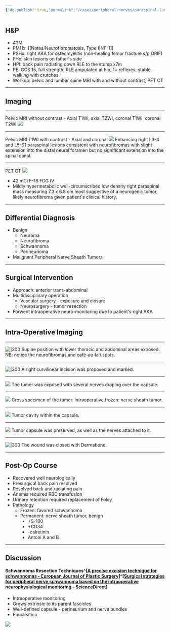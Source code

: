 ```yaml
---
{"dg-publish":true,"permalink":"/cases/peripheral-nerves/paraspinal-lumbar-tumor/","tags":["NF1","tumor/lsp","PNS"],"created":"2023-04-24T21:30:52.952-05:00","updated":"2023-05-11T20:31:32.585-05:00"}
---
```



## H&P

- 43M
- PMHx: [[Notes/Neurofibromatosis, Type I\|NF-1]]
- PSHx: right AKA for osteomyelitis (non-healing femur fracture s/p ORIF)
- FHx: skin lesions on father's side
- HPI: back pain radiating down RLE to the stump x7m
- PE: GCS 15, full strength, RLE amputated at hip, 1+ reflexes, stable walking with crutches
- Workup: pelvic and lumbar spine MRI with and without contrast, PET CT

---

## Imaging

---

Pelvic MRI without contrast - Axial T1WI, axial T2WI, coronal T1WI, coronal T2WI 
![](https://i.imgur.com/6MfNHCL.png)

---

Pelvic MRI T1WI with contrast - Axial and coronal
![](https://i.imgur.com/jW7ZCzD.png)
Enhancing right L3-4 and L5-S1 paraspinal lesions consistent with neurofibromas with slight extension into the distal neural foramen but no significant extension into the spinal canal. 

---

PET CT
![](https://i.imgur.com/JZCswGw.png)
- 42 mCi F-18 FDG IV
- Mildly hypermetabolic well-circumscribed low density right paraspinal mass measuring 7.3 x 6.8 cm most suggestive of a neurogenic tumor, likely neurofibroma given patient's clinical history.

---

## Differential Diagnosis

- Benign
    -   Neuroma
    -   Neurofibroma
    -   Schwannoma
    -   Perineurioma
-   Malignant Peripheral Nerve Sheath Tumors

---

## Surgical Intervention

- Approach: anterior trans-abdominal
- Multidisciplinary operation
	- Vascular surgery - exposure and closure
	- Neurosurgery - tumor resection
- Forwent intraoperative neuro-monitoring due to patient's right AKA

---

## Intra-Operative Imaging

---

![|300](https://i.imgur.com/soSWsd5.jpg)
Supine position with lower thoracic and abdominal areas exposed. 
NB: notice the neurofibromas and café-au-lait spots.

---

![|300](https://i.imgur.com/e4uymBz.jpg)
A right curvilinear incision was proposed and marked.

---

![](https://i.imgur.com/GBzvEkl.jpg)
The tumor was exposed with several nerves draping over the capsule.

---

![](https://i.imgur.com/6zps9dW.jpg)
Gross specimen of the tumor.
Intraoperative frozen: nerve sheath tumor.

---

![](https://i.imgur.com/fQ9GS60.jpg)
Tumor cavity within the capsule.

---

![](https://i.imgur.com/X0f99LR.jpg)
Tumor capsule was preserved, as well as the nerves attached to it.

---

![|300](https://i.imgur.com/O2xCxIh.jpg)
The wound was closed with Dermabond.

---

## Post-Op Course

- Recovered well neurologically
- Presurgical back pain resolved
- Resolved back and radiating pain
- Anemia required RBC transfusion
- Urinary retention required replacement of Foley
- Pathology
	- Frozen: favored schwannoma
	- Permanent: nerve sheath tumor, benign
		- +S-100
		- +CD34
		- -calretinin
		- Antoni A and B

---

## Discussion

#### Schwannoma Resection Techniques^[[A precise excision technique for schwannomas - European Journal of Plastic Surgery](https://link.springer.com/article/10.1007/s00238-012-0715-1)]^[[Surgical strategies for peripheral nerve schwannoma based on the intraoperative neurophysiological monitoring - ScienceDirect](https://www.sciencedirect.com/science/article/pii/S2468900919300386)]

- Intraoperative monitoring
- Grows extrinsic to its parent fascicles
- Well-defined capsule - perineurium and nerve bundles
- Enucleation

![](https://els-jbs-prod-cdn.jbs.elsevierhealth.com/cms/attachment/bbba5818-eefa-4e2e-8859-019c5346a2a7/gr1_lrg.jpg)